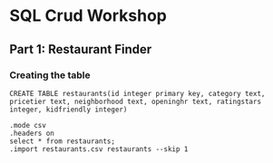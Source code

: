 # SQL Crud Workshop

## Part 1: Restaurant Finder

### Creating the table

```
CREATE TABLE restaurants(id integer primary key, category text, pricetier text, neighborhood text, openinghr text, ratingstars integer, kidfriendly integer)

.mode csv
.headers on
select * from restaurants;
.import restaurants.csv restaurants --skip 1
```

